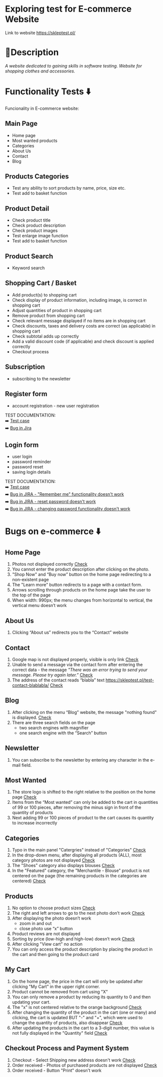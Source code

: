 # Exploring test for E-commerce Website
Link to website https://skleptest.pl/

# 📝Description
*A website dedicated to gaining skills in software testing.
Website for shopping clothes and accessories.*

# Functionality Tests ⬇️
Funcionality in E-commerce website: 

## Main Page ##
  - Home page
  - Most wanted products
  - Categories
  - About Us
  - Contact
  - Blog

## Products Categories ##
  - Test any ability to sort products by name, price, size etc.
  - Test add to basket function

## Product Detail ##
  - Check product title
  - Check product description
  - Check product images
  - Test enlarge image function
  - Test add to basket function

## Product Search ##
  - Keyword search

## Shopping Cart / Basket ##
  - Add product(s) to shopping cart
  - Check display of product information, including
image, is correct in shopping cart
  - Adjust quantities of product in shopping cart
  - Remove product from shopping cart
  - Check relevant message displayed if no items
are in shopping cart
  - Check discounts, taxes and delivery costs are
correct (as applicable) in shopping cart
  - Check subtotal adds up correctly
  - Add a valid discount code (if applicable) and
check discount is applied correctly
  - Checkout process
    
## Subscription ##
  - subscribing to the newsletter

    
## Register form ## 
  - account registration - new user registration <br>
  
TEST DOCUMENTATION: <br>
➡️ <a href= "https://drive.google.com/file/d/1kNhHYy3PZ8NAenef3fyl5rn9Pwz4Vsbc/view?usp=drive_link" target="_blank"> Test case </a> <br>
➡️ <a href= "https://drive.google.com/file/d/1hRUsFZrwWBDCOwpkB9l5iCFM9oeBJ4wT/view?usp=drive_link" target="_blank"> Bug in Jira </a> <br>


## Login form ## 
  - user login
  - password reminder
  - password reset
  - saving login details <br>
  
TEST DOCUMENTATION: <br>
➡️ <a href= "https://drive.google.com/file/d/1NB9P6Qtra9NZn_jWex5wDeMPzBkWg9lX/view?usp=drive_link" target="_blank"> Test case </a> <br>
➡️ <a href= "https://drive.google.com/drive/folders/1WTzOcWqUarFlABrgnGsWLk49D8u9kj_h?usp=drive_link" target="_blank"> Bug in JIRA - "Remember me" functionality doesn't work </a> <br>
➡️ <a href= "https://drive.google.com/file/d/1LbLj389wB4Dwm2A4JWxo9xi2heANvi2m/view?usp=drive_link" target="_blank"> Bug in JIRA - reset password doesn't work </a> <br>
➡️ <a href= "https://drive.google.com/file/d/1Y-DaZgsILoFFUsgUhCxoRCiF-vguHLfK/view?usp=drive_link" target="_blank"> Bug in JIRA - changing password functionality doesn't work</a> <br>


# Bugs on e-commerce ⬇️
## Home Page ##
1. Photos not displayed correctly <a href= "https://drive.google.com/file/d/1xV4Smrj7ljvgBes2xJj5FteJ9izJ0mKB/view?usp=drive_link" target="_blank"> Check </a> 
3. You cannot enter the product description after clicking on the photo.
4. "Shop Now" and “Buy now” button on the home page redirecting to a non-existent page
5. The "Learn more" button redirects to a page with a contact form.
6. Arrows scrolling through products on the home page take the user to the top of the page
7. When width: 990px; the menu changes from horizontal to vertical, the vertical menu doesn’t work

## About Us ##
1. Clicking “About us” redirects you to the “Contact” website

   
## Contact ##
1. Google map is not displayed properly, visible is only link  <a href= "https://drive.google.com/file/d/1IQ0zCwz7EJ5s_tY_oFRkNrduRHq8_LIb/view?usp=drive_link" target="_blank"> Check </a> 
2. Unable to send a message via the contact form after entering the correct data - the message *"There was an error trying to send your message. Please try again later.”* <a href= "https://drive.google.com/file/d/1gX3NGBsC-13SAaUSaeX3DAZjfq17E1qR/view?usp=drive_link" target="_blank"> Check </a> 
3. The address of the contact reads “blabla” text https://skleptest.pl/test-contact-blablabla/ <a href= "https://drive.google.com/file/d/1MPoPdoXk33DGh6h0xXteB3M7KlKKeKXw/view?usp=drive_link" target="_blank"> Check </a> 


## Blog ##
1. After clicking on the menu “Blog” website, the message "nothing found" is displayed. <a href= "https://drive.google.com/file/d/1q_pETiAoOQP6vaMQZZYX2EHqbHjtG7NI/view?usp=drive_link" target="_blank"> Check </a> 
2. There are three search fields on the page
    - two search engines with magnifier
    - one search engine with the “Search” button


## Newsletter ##
1. You can subscribe to the newsletter by entering any character in the e-mail field.
   
## Most Wanted ##
1. The store logo is shifted to the right relative to the position on the home page <a href= "https://drive.google.com/file/d/1D3vjZGd2lswLJFE65ZlXyjmCU6nZTd4r/view?usp=drive_link" target="_blank"> Check </a> 
2. Items from the “Most wanted” can only be added to the cart in quantities of 99 or 100 pieces, after removing the minus sign in front of the quantity of products
3. Next adding 99 or 100 pieces of product to the cart causes its quantity to increase incorrectly


## Categories ##
1. Typo in the main panel "Catergries" instead of "Categories" <a href= "https://drive.google.com/file/d/1dEszmt8KTBoKk6IjXsGZCz9wnXDVeIBZ/view?usp=drive_link" target="_blank"> Check </a> 
2. In the drop-down menu, after displaying all products (ALL), most category photos are not displayed <a href= "https://drive.google.com/file/d/1Qao-7crPwUv8UJTV03qj-jYZDBzf1re5/view?usp=drive_link" target="_blank"> Check </a> 
3. The "Shoes" category also displays blouses <a href= "https://drive.google.com/file/d/1_qgF_SeePjTAklhAUs6Nuk-KwQGSB8O3/view?usp=drive_link" target="_blank"> Check </a> 
4. In the "Featured" category, the "Merchantile - Blouse" product is not centered on the page (the remaining products in the categories are centered) <a href= "https://drive.google.com/file/d/1nFsFl521OKEh8dfd5JGXRHMVeasZto9r/view?usp=drive_link" target="_blank"> Check </a> 


## Products ##
1. No option to choose product sizes  <a href= "https://drive.google.com/file/d/1IxTN01Z-P9UFaRjQycEUhE9gmfInnIs9/view?usp=drive_link" target="_blank"> Check </a> 
2. The right and left arrows to go to the next photo don’t work <a href= "https://drive.google.com/file/d/1XHcnHtryBIrS_EQSjR6asYbh8FsPFtY0/view?usp=drive_link" target="_blank"> Check </a> 
3. After displaying the photo doesn’t work
   - zoom in and out
   - close photo use “x” button
4. Product reviews are not displayed
5. Sorting by price (low-high and high-low) doesn’t work <a href= "https://drive.google.com/file/d/144J6nukH21MJsYNbZpyrtNydbTFDzqs8/view?usp=drive_link" target="_blank"> Check </a> 
6. After clicking "View cart" no action
7. You can only access the product description by placing the product in the cart and then going to the product card

## My Cart ##
1. On the home page, the price in the cart will only be updated after clicking "My Cart" in the upper right corner.
2. Product cannot be removed from cart using "X"
3. You can only remove a product by reducing its quantity to 0 and then updating your cart.
4. The "x" is not centered relative to the orange background <a href= "https://drive.google.com/file/d/1-6ryrTsKfbuXSq2cW7hlusJT4wicIsJv/view?usp=drive_link" target="_blank"> Check </a> 
5. After changing the quantity of the product in the cart (one or many) and clicking, the cart is updated BUT "-" and "+", which were used to change the quantity of products, also disappear <a href= "https://drive.google.com/file/d/1wf47cmer4_EsAZxqvWQ80bUqlcpUQv39/view?usp=drive_link" target="_blank"> Check </a> 
5. After updating the products in the cart to a 3-digit number, this value is not fully displayed in the "Quantity" field <a href= "https://drive.google.com/file/d/1DrQ_ywkaF5e3Dz2HNtB_S-W0wBXUUQBl/view?usp=drive_link" target="_blank"> Check </a> 

## Checkout Process and Payment System ##
 1. Checkout - Select Shipping new address doesn't work <a href= "https://drive.google.com/file/d/1sxcJq8sRoCUt4fDRkd6_KPYsWUBFdQwT/view?usp=drive_link" target="_blank"> Check </a>
 2. Order received - Photos of purchased products are not displayed <a href= "https://drive.google.com/file/d/1HZQeCKI5wdrdz3bkazL7LFj3tNVvxgpq/view?usp=drive_link" target="_blank"> Check </a>
 3. Order received - Button "Print" doesn't work


